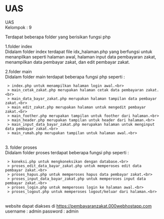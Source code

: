 # UAS
UAS
<br>Kelompok : 9<br>

Terdapat beberapa folder yang berisikan fungsi php<br>

   1.folder index<br>
   Didalam folder index terdapat file idx_halaman.php yang berfungsi untuk menanpilkan seperti halaman awal, halaman input data pembayaran zakat,
   menampilkan data pembayar zakat, dan edit pembayar zakat.<br> 

   2.folder main<br>
   Didalam folder main terdapat beberapa fungsi php seperti :<br>
 
     > index.php untuk menampilkan halaman login awal.<br>
     > main_cetak_zakat.php merupakan halaman cetak data pembayaran zakat.<br>
     > main_data_bayar_zakat.php merupakan halaman tampilan data pembayar zakat.<br>
     > main_edit_zakat.php merupakan halaman untuk mengedit pembayar zakat.<br>
     > main_foother.php merupakan tampilan untuk foother dari halaman.<br>
     > main_header.php merupakan tampilan untuk header dari halaman.<br>
     > main_input_data_bayar_zakat.php merupakan halaman untuk menginput data pembayar zakat.<br>
     > main_rumah.php merupakan tampilan untuk halaman awal.<br> 

<br>3. folder proses<br>
   Didalam folder proses terdapat beberapa fungsi php seperti :<br> 
   
     > koneksi.php untuk mengkoneksikan dengan database.<br>
     > proses_edit_data_bayar_zakat.php untuk memperoses edit data pembayar zakat.<br>
     > proses_hapus.php untuk memperoses hapus data pembayar zakat.<br>
     > proses_input_data_bayar_zakat.php untuk memperoses input data pembayar zakat.<br>
     > proses_login.php untuk memperoses login ke halaman awal.<br>
     > proses_logout.php untuk memperoses logout/keluar dari halaman.<br>

<br>website dapat diakses di https://pembayaranzakat.000webhostapp.com
<br>username : admin password : admin  
